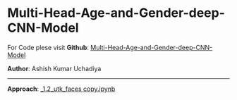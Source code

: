# Multi-Head-Age-and-Gender-deep-CNN-Model

For Code plese visit **Github**: [Multi-Head-Age-and-Gender-deep-CNN-Model](https://github.com/akuresonite/Multi-Head-Age-and-Gender-deep-CNN-Model/tree/main)

**Author**:  Ashish Kumar Uchadiya

---

**Approach**: [_1.2_utk_faces copy.ipynb](https://github.com/akuresonite/Multi-Head-Age-and-Gender-deep-CNN-Model/blob/main/_1.2_utk_faces%20copy.ipynb)
